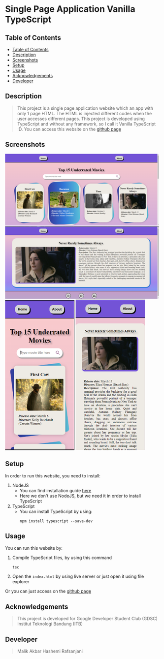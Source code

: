 # Single Page Application Vanilla TypeScript

## Table of Contents
  - [Table of Contents](#table-of-contents)
  - [Description](#description)
  - [Screenshots](#screenshots)
  - [Setup](#setup)
  - [Usage](#usage)
  - [Acknowledgements](#acknowledgements)
  - [Developer](#developer)

## Description
> This project is a single page application website which an app with only 1 page HTML. The HTML is injected different codes when the user accesses different pages. This project is developed using TypeScript and without any framework, so I call it Vanilla TypeScript :D. You can access this website on the [github page](https://malikrafsan.github.io/Single-Page-Application-Vanilla-TypeScript/)

## Screenshots
<img src="images/home-desktop.png" alt="Home Page" width="500"/>
<img src="images/detail-desktop.png" alt="Detail Movie Page" width="500"/>
<img src="images/home-mobile.png" alt="Home Page Mobile" width="225"/>
<img src="images/detail-mobile.png" alt="Detail Movie Page Mobile" width="225"/>

## Setup
In order to run this website, you need to install:
1. NodeJS
    - You can find installation guide [here](https://nodejs.org/en/download/)
    - Here we don't use NodeJS, but we need it in order to install TypeScript
2. TypeScript
    - You can install TypeScript by using:
      ```
      npm install typescript --save-dev
      ```

## Usage
You can run this website by:
1. Compile TypeScript files, by using this command
   ```sh
   tsc
   ```
2. Open the `index.html` by using live server or just open it using file explorer

Or you can just access on the [github page](https://malikrafsan.github.io/Single-Page-Application-Vanilla-TypeScript/)


## Acknowledgements
> This project is developed for Google Developer Student Club (GDSC) Institut Teknologi Bandung (ITB)

## Developer
> Malik Akbar Hashemi Rafsanjani